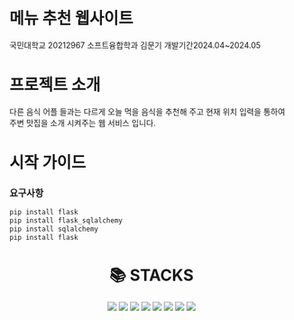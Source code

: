 <h1>메뉴 추천 웹사이트</h1>
국민대학교 20212967 소프트융합학과 김문기
개발기간2024.04~2024.05

<h1>프로젝트 소개</h1>
다른 음식 어플 들과는 다르게 오늘 먹을 음식을 추천해 주고 현재 위치 입력을 통하여 주변 맛집을 소개 시켜주는 웹 서비스 입니다.

# 시작 가이드
### 요구사항
```python
pip install flask
pip install flask_sqlalchemy
pip install sqlalchemy
pip install flask
```


<div align=center><h1>📚 STACKS</h1>
<img src="https://img.shields.io/badge/python-3776AB?style=for-the-badge&logo=python&logoColor=white">
<img src="https://img.shields.io/badge/html5-E34F26?style=for-the-badge&logo=html5&logoColor=white"> 
<img src="https://img.shields.io/badge/css-1572B6?style=for-the-badge&logo=css3&logoColor=white"> 
<img src="https://img.shields.io/badge/javascript-F7DF1E?style=for-the-badge&logo=javascript&logoColor=black">
<img src="https://img.shields.io/badge/flask-000000?style=for-the-badge&logo=flask&logoColor=white">
<img src="https://img.shields.io/badge/github-181717?style=for-the-badge&logo=github&logoColor=white">
<img src="https://img.shields.io/badge/git-F05032?style=for-the-badge&logo=git&logoColor=white">
<img src="https://img.shields.io/badge/fontawesome-339AF0?style=for-the-badge&logo=fontawesome&logoColor=white">
</div>
